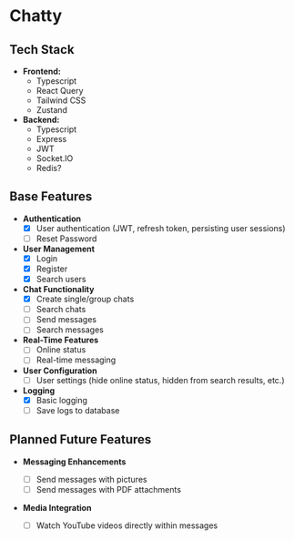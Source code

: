 # Chatty

## Tech Stack

-   **Frontend:**
    -   Typescript
    -   React Query
    -   Tailwind CSS
    -   Zustand
-   **Backend:**
    -   Typescript
    -   Express
    -   JWT
    -   Socket.IO
    -   Redis?

## Base Features

-   **Authentication**
    -   [x] User authentication (JWT, refresh token, persisting user sessions)
    -   [ ] Reset Password
-   **User Management**
    -   [x] Login
    -   [x] Register
    -   [x] Search users
-   **Chat Functionality**
    -   [x] Create single/group chats
    -   [ ] Search chats
    -   [ ] Send messages
    -   [ ] Search messages
-   **Real-Time Features**
    -   [ ] Online status
    -   [ ] Real-time messaging
-   **User Configuration**
    -   [ ] User settings (hide online status, hidden from search results, etc.)
-   **Logging**
    -   [x] Basic logging
    -   [ ] Save logs to database

## Planned Future Features

-   **Messaging Enhancements**

    -   [ ] Send messages with pictures
    -   [ ] Send messages with PDF attachments

-   **Media Integration**
    -   [ ] Watch YouTube videos directly within messages
